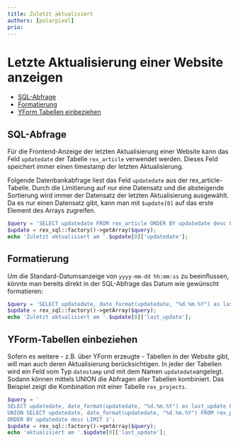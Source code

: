 ```yaml
---
title: Zuletzt aktualisiert
authors: [polarpixel]
prio:
---
```


# Letzte Aktualisierung einer Website anzeigen

- [SQL-Abfrage](#sql)
- [Formatierung](#formatierung)
- [YForm Tabellen einbeziehen](#yform)


<a name="sql"></a>
## SQL-Abfrage

Für die Frontend-Anzeige der letzten Aktualisierung einer Website kann das Feld `updatedate` der Tabelle `rex_article` verwendet werden. Dieses Feld speichert immer einen timestamp der letzten Aktualisierung.

Folgende Datenbankabfrage liest das Feld `updatedate` aus der rex_article-Tabelle. Durch die Limitierung auf nur eine Datensatz und die absteigende Sortierung wird immer der Datensatz der letzten Aktualisierung ausgewählt.
Da es nur einen Datensatz gibt, kann man mit `$update[0]` auf das erste Element des Arrays zugreifen.  

```php
$query = 'SELECT updatedate FROM rex_article ORDER BY updatedate desc LIMIT 1';
$update = rex_sql::factory()->getArray($query);
echo 'Zuletzt aktualisiert am '.$update[0]['updatedate'];
```

<a name="formatierung"></a>
## Formatierung

Um die Standard-Datumsanzeige von `yyyy-mm-dd hh:mm:ss` zu beeinflussen, könnte man bereits direkt in der SQL-Abfrage das Datum wie gewünscht formatieren:  

```php
$query = 'SELECT updatedate, date_format(updatedate, "%d.%m.%Y") as last_update FROM rex_article ORDER BY updatedate desc LIMIT 1';
$update = rex_sql::factory()->getArray($query);
echo 'Zuletzt aktualisiert am '.$update[0]['last_update'];
```


<a name="yform"></a>
## YForm-Tabellen einbeziehen

Sofern es weitere - z.B. über YForm erzeugte - Tabellen in der Website gibt, will man auch deren Aktualisierung berücksichtigen. In jeder der Tabellen wird ein Feld vom Typ `datestamp` und mit dem Namen `updatedate`angelegt. Sodann können mittels UNION die Abfragen aller Tabellen kombiniert. Das Beispiel zeigt die Kombination mit einer Tabelle `rex_projects`.

```php
$query = '
SELECT updatedate, date_format(updatedate, "%d.%m.%Y") as last_update FROM rex_article
UNION SELECT updatedate, date_format(updatedate, "%d.%m.%Y") FROM rex_projects
ORDER BY updatedate desc LIMIT 1';
$update = rex_sql::factory()->getArray($query);
echo 'aktualisiert am '.$update[0]['last_update'];
```


